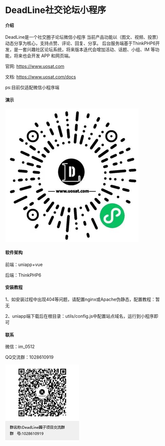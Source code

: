 # DeadLine社交论坛小程序

#### 介绍
DeadLine是一个社交圈子论坛微信小程序
当前产品功能以（图文、视频、投票）动态分享为核心，支持点赞、评论、回复、分享。
后台服务端基于ThinkPHP6开发，是一套兴趣社区论坛系统，将来版本迭代会增加活动、话题、小组、IM 等功能，将来也会开发 APP 和网页端。

官网: https://www.uosat.com

文档: https://www.uosat.com/docs

ps:目前仅适配微信小程序端

#### 演示
![](Dead-Line-images/%E5%BE%AE%E4%BF%A1%E5%9B%BE%E7%89%87_20220909191604.jpg)

#### 软件架构
前端：uniapp+vue

后端：ThinkPHP6

#### 安装教程

1、如安装过程中出现404等问题，请配置nginx或Apache伪静态，配置教程：暂无

2、uniapp端下载后在根目录：utils/config.js中配置站点域名，运行到小程序即可

#### 联系

微信：im_0512

QQ交流群：1028610919

![](Dead-Line-images/DeadLine%E5%9C%88%E5%AD%90%E9%A1%B9%E7%9B%AE%E4%BA%A4%E6%B5%81%E7%BE%A4%E7%BE%A4%E8%81%8A%E4%BA%8C%E7%BB%B4%E7%A0%81.png)
